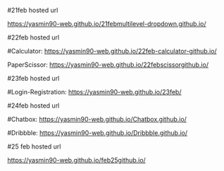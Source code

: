 #21feb hosted url

https://yasmin90-web.github.io/21febmultilevel-dropdown.github.io/

#22feb hosted url

#Calculator: https://yasmin90-web.github.io/22feb-calculator-github.io/

PaperScissor: https://yasmin90-web.github.io/22febscissorgithub.io/

#23feb hosted url

#Login-Registration: https://yasmin90-web.github.io/23feb/

#24feb hosted url

#Chatbox: https://yasmin90-web.github.io/Chatbox.github.io/

#Dribbble: https://yasmin90-web.github.io/Dribbble.github.io/

#25 feb hosted url


https://yasmin90-web.github.io/feb25github.io/




